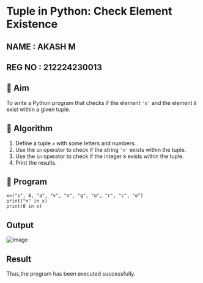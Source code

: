 # Tuple in Python: Check Element Existence
## NAME : AKASH M
## REG NO : 212224230013
## 🎯 Aim
To write a Python program that checks if the element `'n'` and the element `8` exist within a given tuple.

## 🧠 Algorithm
1. Define a tuple `x` with some letters and numbers.
2. Use the `in` operator to check if the string `'n'` exists within the tuple.
3. Use the `in` operator to check if the integer `8` exists within the tuple.
4. Print the results.

## 🧾 Program
```
x=("s", 8, "a", "v", "n", "g", "u", "r", "c", "e") 
print("n" in x) 
print(8 in x)
```
## Output
![image](https://github.com/user-attachments/assets/c480b602-327d-42e2-b9e1-1b44e3622d2d)

## Result
Thus,the program has been executed successfully.

